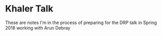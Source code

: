 # Khaler Talk

These are notes I'm in the process of preparing for the DRP talk in Spring 2018 working with Arun Debray
